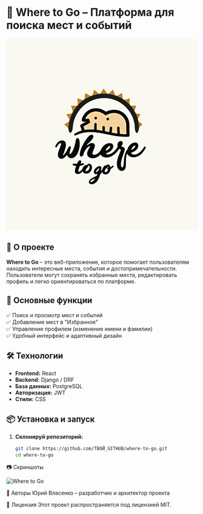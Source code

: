 # 🚀 Where to Go – Платформа для поиска мест и событий  

![Where to Go](.\frontend\public\images\логотип.png)  

## 📌 О проекте  
**Where to Go** – это веб-приложение, которое помогает пользователям находить интересные места, события и достопримечательности. Пользователи могут сохранять избранные места, редактировать профиль и легко ориентироваться по платформе.  

## 🎯 Основные функции  
✅ Поиск и просмотр мест и событий  
✅ Добавление мест в "Избранное"  
✅ Управление профилем (изменение имени и фамилии)  
✅ Удобный интерфейс и адаптивный дизайн  

## 🛠️ Технологии  
- **Frontend:** React
- **Backend:** Django / DRF
- **База данных:** PostgreSQL 
- **Авторизация:** JWT 
- **Стили:** CSS

## 📦 Установка и запуск  
1. **Склонируй репозиторий:**  
   ```bash
   git clone https://github.com/ТВОЙ_GITHUB/where-to-go.git
   cd where-to-go
📷 Скриншоты

![Where to Go](.\frontend\public\images\screenschot.png)

👥 Авторы
Юрий Власенко – разработчик и архитектор проекта

📜 Лицензия
Этот проект распространяется под лицензией MIT.